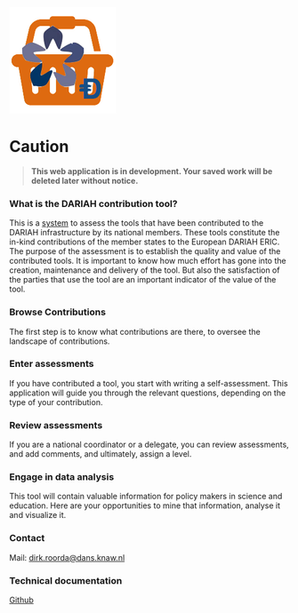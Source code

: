 ![logo](/static/images/inkind_logo.png)

# Caution
> **This web application is in development.
Your saved work will be deleted later without notice.**

### What is the DARIAH contribution tool?

This is a [system](/contrib) to assess the tools that have been contributed to
the DARIAH infrastructure by its national members.
These tools constitute the in-kind contributions of the member states to the European DARIAH ERIC.
The purpose of the assessment is to establish the quality and value of the contributed tools.
It is important to know how much effort has gone into the creation,
maintenance and delivery of the tool.
But also the satisfaction of the parties that use the tool
are an important indicator of the value of the tool.

### Browse Contributions

The first step is to know what contributions are there, to oversee the landscape of contributions.

### Enter assessments

If you have contributed a tool, you start with writing a self-assessment.
This application will guide you through the relevant questions, depending on the type of your contribution.

### Review assessments
If you are a national coordinator or a delegate, you can review assessments, and add comments, and ultimately, assign a level.

### Engage in data analysis
This tool will contain valuable information for policy makers in science and education.
Here are your opportunities to mine that information, analyse it and visualize it.

### Contact
Mail: [dirk.roorda@dans.knaw.nl](mailto:dirk.roorda@dans.knaw.nl)

### Technical documentation
[Github](https://dans-labs.github.io/dariah/)
